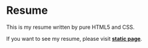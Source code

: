 Resume
=====

This is my resume written by pure HTML5 and CSS.

If you want to see my resume,
please visit **[static page](https://hee-develop.github.io/Resume/)**.
